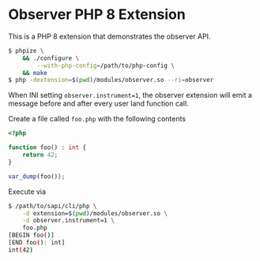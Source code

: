 # Observer PHP 8 Extension

This is a PHP 8 extension that demonstrates the observer API.

```bash
$ phpize \
    && ./configure \
        --with-php-config=/path/to/php-config \
    && make
$ php -dextension=$(pwd)/modules/observer.so --ri=observer
```
When INI setting `observer.instrument=1`, the observer extension will emit a message before and after every user land function call.

Create a file called `foo.php` with the following contents
```php
<?php

function foo() : int {
    return 42;
}

var_dump(foo());
```

Execute via
```bash
$ /path/to/sapi/cli/php \
    -d extension=$(pwd)/modules/observer.so \
    -d observer.instrument=1 \
    foo.php
[BEGIN foo()]
[END foo(): int]
int(42)
```
